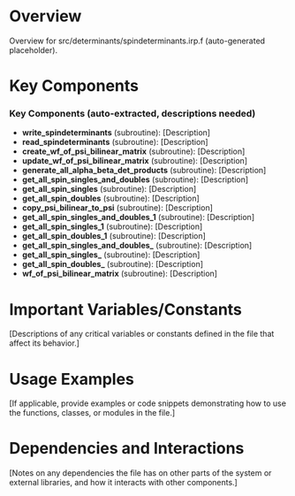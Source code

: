 # Overview

Overview for src/determinants/spindeterminants.irp.f (auto-generated placeholder).

# Key Components

### Key Components (auto-extracted, descriptions needed)
- **write_spindeterminants** (subroutine): [Description]
- **read_spindeterminants** (subroutine): [Description]
- **create_wf_of_psi_bilinear_matrix** (subroutine): [Description]
- **update_wf_of_psi_bilinear_matrix** (subroutine): [Description]
- **generate_all_alpha_beta_det_products** (subroutine): [Description]
- **get_all_spin_singles_and_doubles** (subroutine): [Description]
- **get_all_spin_singles** (subroutine): [Description]
- **get_all_spin_doubles** (subroutine): [Description]
- **copy_psi_bilinear_to_psi** (subroutine): [Description]
- **get_all_spin_singles_and_doubles_1** (subroutine): [Description]
- **get_all_spin_singles_1** (subroutine): [Description]
- **get_all_spin_doubles_1** (subroutine): [Description]
- **get_all_spin_singles_and_doubles_** (subroutine): [Description]
- **get_all_spin_singles_** (subroutine): [Description]
- **get_all_spin_doubles_** (subroutine): [Description]
- **wf_of_psi_bilinear_matrix** (subroutine): [Description]

# Important Variables/Constants

[Descriptions of any critical variables or constants defined in the file that affect its behavior.]

# Usage Examples

[If applicable, provide examples or code snippets demonstrating how to use the functions, classes, or modules in the file.]

# Dependencies and Interactions

[Notes on any dependencies the file has on other parts of the system or external libraries, and how it interacts with other components.]

